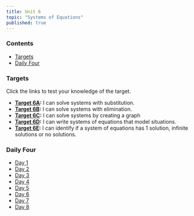 ```yaml
---
title: Unit 6
topic: "Systems of Equations"
published: true
---
```


### Contents <!-- omit in toc -->
- [Targets](#targets)
- [Daily Four](#daily-four)

### Targets

Click the links to test your knowledge of the target.

- **[Target 6A](https://docs.google.com/forms/d/e/1FAIpQLScae8QFrwZdcfF0uBfcmcE6VG3_vZ_HhFQlrmlb53CD00DZKA/viewform?usp=sf_link):** I can solve systems with substitution.
- **[Target 6B](https://docs.google.com/forms/d/e/1FAIpQLScwDvdEpCE12VoypZhVdQUGm-HO-k9FEZ0liccPSA0EH-U60Q/viewform?usp=sf_link):** I can solve systems with elimination.
- **[Target 6C](https://docs.google.com/forms/d/e/1FAIpQLScrstrGeR-FLF0Kkur00T19eQntZRzXKnru1KlVJj1QO-mMaQ/viewform?usp=sf_link):** I can solve systems by creating a graph
- **[Target 6D](https://docs.google.com/forms/d/e/1FAIpQLSe4O4JCA9_Hr-wMFRzROv_dceBrQfGFgMb1PKivUTplyaXnfQ/viewform?usp=sf_link):** I can write systems of equations that model situations.
- **[Target 6E](https://docs.google.com/forms/d/e/1FAIpQLScLqrWYG7pVG3p9es_-b0ZZyyWG6hrE1otswbJGlOrGiKRq5A/viewform?usp=sf_link):** I can identify if a system of equations has 1 solution, infinite solutions or no solutions. 

### Daily Four
- [Day 1](https://docs.google.com/forms/d/e/1FAIpQLSetCh35QYmKrwSvq8aoQK0LTFP9gRq9fZ0Ckv4OYxijklQ_xQ/viewform?usp=sf_link)
- [Day 2](https://docs.google.com/forms/d/e/1FAIpQLSeJbl8U43LCb0L5bPwbUjDVK2spu2xiVRP4-N3rMMIBiPkYOw/viewform?usp=sf_link)
- [Day 3](https://docs.google.com/forms/d/e/1FAIpQLSdVdxE59rT8pTMhHjpVLDvob1QMDD91-o1n4qJWcmzsBXXa8Q/viewform?usp=sf_link)
- [Day 4](https://docs.google.com/forms/d/e/1FAIpQLSeG7RTK7FPDg8PFIciijmcaz9ztCtsvtuXP6p8-RAXd1qu6aQ/viewform?usp=sf_link)
- [Day 5](https://docs.google.com/forms/d/e/1FAIpQLSfiVUkZ7coMxZNWBq73-UjOD0N2jAG4pcWkBPejSmq5tGrLuA/viewform?usp=sf_link)
- [Day 6](https://docs.google.com/forms/d/e/1FAIpQLSdK8y3UsGBZydup3ZS3rC8fNkc_G48I3v92cBOH_x1gzBkBrQ/viewform?usp=sf_link)
- [Day 7](https://docs.google.com/forms/d/e/1FAIpQLSe_wGNiXnwjQPKiuQ-h8pKTQwZtG3W-n86jGwW4BlLPbfj40Q/viewform?usp=sf_link)
- [Day 8](https://docs.google.com/forms/d/e/1FAIpQLSc1tMaUNwaowJ3JoDzDHqkva5leciwVWFA6LT95-b9wAppkAA/viewform?usp=sf_link)